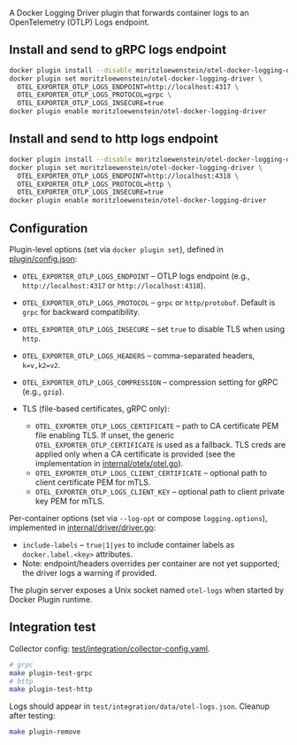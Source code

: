 A Docker Logging Driver plugin that forwards container logs to an OpenTelemetry (OTLP) Logs endpoint.

## Install and send to gRPC logs endpoint

```bash
docker plugin install --disable moritzloewenstein/otel-docker-logging-driver
docker plugin set moritzloewenstein/otel-docker-logging-driver \
  OTEL_EXPORTER_OTLP_LOGS_ENDPOINT=http://localhost:4317 \
  OTEL_EXPORTER_OTLP_LOGS_PROTOCOL=grpc \
  OTEL_EXPORTER_OTLP_LOGS_INSECURE=true
docker plugin enable moritzloewenstein/otel-docker-logging-driver
```

## Install and send to http logs endpoint

```bash
docker plugin install --disable moritzloewenstein/otel-docker-logging-driver
docker plugin set moritzloewenstein/otel-docker-logging-driver \
  OTEL_EXPORTER_OTLP_LOGS_ENDPOINT=http://localhost:4318 \
  OTEL_EXPORTER_OTLP_LOGS_PROTOCOL=http \
  OTEL_EXPORTER_OTLP_LOGS_INSECURE=true
docker plugin enable moritzloewenstein/otel-docker-logging-driver
```

## Configuration

Plugin-level options (set via `docker plugin set`), defined in [plugin/config.json](plugin/config.json):

- `OTEL_EXPORTER_OTLP_LOGS_ENDPOINT` – OTLP logs endpoint (e.g., `http://localhost:4317` or `http://localhost:4318`).
- `OTEL_EXPORTER_OTLP_LOGS_PROTOCOL` – `grpc` or `http/protobuf`. Default is `grpc` for backward compatibility.
- `OTEL_EXPORTER_OTLP_LOGS_INSECURE` – set `true` to disable TLS when using `http`.
- `OTEL_EXPORTER_OTLP_LOGS_HEADERS` – comma-separated headers, `k=v,k2=v2`.
- `OTEL_EXPORTER_OTLP_LOGS_COMPRESSION` – compression setting for gRPC (e.g., `gzip`).
- TLS (file-based certificates, gRPC only):

  - `OTEL_EXPORTER_OTLP_LOGS_CERTIFICATE` – path to CA certificate PEM file enabling TLS. If unset, the generic `OTEL_EXPORTER_OTLP_CERTIFICATE` is used as a fallback. TLS creds are applied only when a CA certificate is provided (see the implementation in [internal/otelx/otel.go](internal/otelx/otel.go#L95-L114)).
  - `OTEL_EXPORTER_OTLP_LOGS_CLIENT_CERTIFICATE` – optional path to client certificate PEM for mTLS.
  - `OTEL_EXPORTER_OTLP_LOGS_CLIENT_KEY` – optional path to client private key PEM for mTLS.

Per-container options (set via `--log-opt` or compose `logging.options`), implemented in [internal/driver/driver.go](internal/driver/driver.go#L172-L187):

- `include-labels` – `true|1|yes` to include container labels as `docker.label.<key>` attributes.
- Note: endpoint/headers overrides per container are not yet supported; the driver logs a warning if provided.

The plugin server exposes a Unix socket named `otel-logs` when started by Docker Plugin runtime.

## Integration test

Collector config: [test/integration/collector-config.yaml](test/integration/collector-config.yaml).

```bash
# grpc
make plugin-test-grpc
# http
make plugin-test-http
```

Logs should appear in `test/integration/data/otel-logs.json`.
Cleanup after testing:

```bash
make plugin-remove
```
